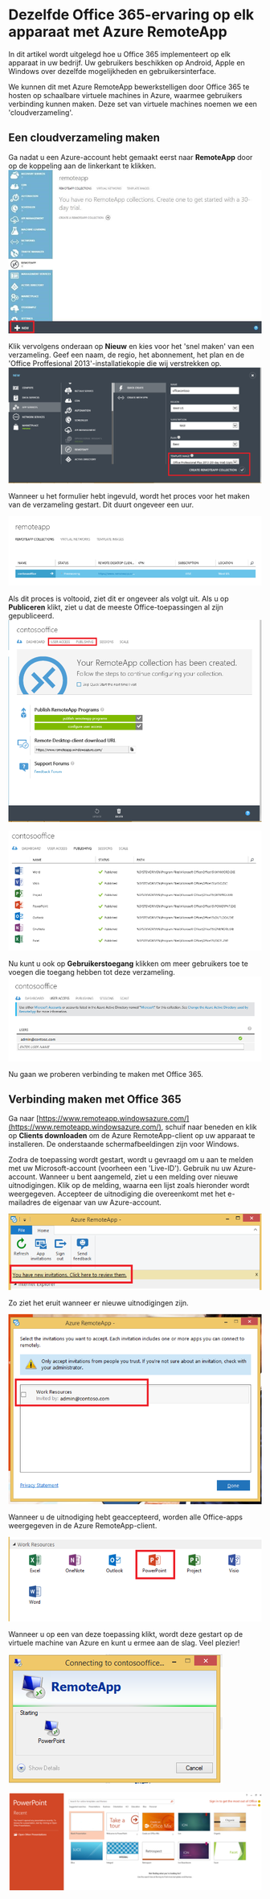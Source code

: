 <properties
   pageTitle="Dezelfde Office 365-ervaring op elk apparaat met Azure RemoteApp | Microsoft Azure"
   description="Lees hoe u een Office 365-app deelt met uw gebruikers met behulp van Azure RemoteApp."
   services="remoteapp"
   documentationCenter=""
   authors="guscatalano"
   manager="mbaldwin"
   editor=""/>

<tags
   ms.service="remoteapp"
   ms.devlang="na"
   ms.topic="hero-article"
   ms.tgt_pltfrm="na"
   ms.workload="compute"
   ms.date="04/05/2016"
   ms.author="guscatal;elizapo"/>


# Dezelfde Office 365-ervaring op elk apparaat met Azure RemoteApp

In dit artikel wordt uitgelegd hoe u Office 365 implementeert op elk apparaat in uw bedrijf. Uw gebruikers beschikken op Android, Apple en Windows over dezelfde mogelijkheden en gebruikersinterface.

We kunnen dit met Azure RemoteApp bewerkstelligen door Office 365 te hosten op schaalbare virtuele machines in Azure, waarmee gebruikers verbinding kunnen maken. Deze set van virtuele machines noemen we een 'cloudverzameling'.

## Een cloudverzameling maken

Ga nadat u een Azure-account hebt gemaakt eerst naar **RemoteApp** door op de koppeling aan de linkerkant te klikken.
![Azure RemoteApp in Azure Portal](./media/remoteapp-tutorial-o365anywhere/1-menu.png)

Klik vervolgens onderaan op **Nieuw** en kies voor het 'snel maken' van een verzameling. Geef een naam, de regio, het abonnement, het plan en de 'Office Proffesional 2013'-installatiekopie die wij verstrekken op.
![Dialoogvenster Maken](./media/remoteapp-tutorial-o365anywhere/2-quickcreate.png)

Wanneer u het formulier hebt ingevuld, wordt het proces voor het maken van de verzameling gestart. Dit duurt ongeveer een uur.

![Wachten](./media/remoteapp-tutorial-o365anywhere/3-waiting.png)

Als dit proces is voltooid, ziet dit er ongeveer als volgt uit. Als u op **Publiceren** klikt, ziet u dat de meeste Office-toepassingen al zijn gepubliceerd.
![Verzameling gemaakt](./media/remoteapp-tutorial-o365anywhere/4-done.png)

![Gepubliceerde apps](./media/remoteapp-tutorial-o365anywhere/5-publish.png)

Nu kunt u ook op **Gebruikerstoegang** klikken om meer gebruikers toe te voegen die toegang hebben tot deze verzameling.
![Gebruikerstoegang configureren](./media/remoteapp-tutorial-o365anywhere/6-user.png)

Nu gaan we proberen verbinding te maken met Office 365.

## Verbinding maken met Office 365

Ga naar [https://www.remoteapp.windowsazure.com/](https://www.remoteapp.windowsazure.com/), schuif naar beneden en klik op **Clients downloaden** om de Azure RemoteApp-client op uw apparaat te installeren. De onderstaande schermafbeeldingen zijn voor Windows.

Zodra de toepassing wordt gestart, wordt u gevraagd om u aan te melden met uw Microsoft-account (voorheen een 'Live-ID'). Gebruik nu uw Azure-account. Wanneer u bent aangemeld, ziet u een melding over nieuwe uitnodigingen. Klik op de melding, waarna een lijst zoals hieronder wordt weergegeven. Accepteer de uitnodiging die overeenkomt met het e-mailadres de eigenaar van uw Azure-account.

![Nieuwe uitnodiging](./media/remoteapp-tutorial-o365anywhere/7-araclient.png)

Zo ziet het eruit wanneer er nieuwe uitnodigingen zijn.

![Een toepassing accepteren](./media/remoteapp-tutorial-o365anywhere/8-invitation.png)

Wanneer u de uitnodiging hebt geaccepteerd, worden alle Office-apps weergegeven in de Azure RemoteApp-client.

![Lijst met apps](./media/remoteapp-tutorial-o365anywhere/9-work.png)

Wanneer u op een van deze toepassing klikt, wordt deze gestart op de virtuele machine van Azure en kunt u ermee aan de slag. Veel plezier!

![starten](./media/remoteapp-tutorial-o365anywhere/10-arastart.png)

![PowerPoint](./media/remoteapp-tutorial-o365anywhere/11-pp.png)



<!--HONumber=Jun16_HO2-->


